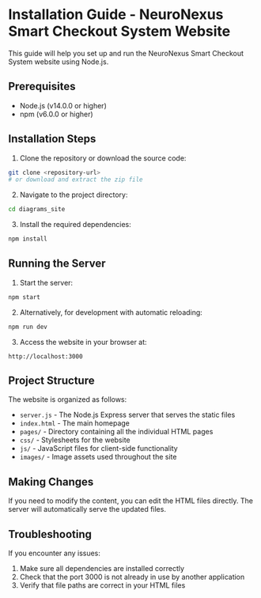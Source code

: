 # Installation Guide - NeuroNexus Smart Checkout System Website

This guide will help you set up and run the NeuroNexus Smart Checkout System website using Node.js.

## Prerequisites

- Node.js (v14.0.0 or higher)
- npm (v6.0.0 or higher)

## Installation Steps

1. Clone the repository or download the source code:

```bash
git clone <repository-url>
# or download and extract the zip file
```

2. Navigate to the project directory:

```bash
cd diagrams_site
```

3. Install the required dependencies:

```bash
npm install
```

## Running the Server

1. Start the server:

```bash
npm start
```

2. Alternatively, for development with automatic reloading:

```bash
npm run dev
```

3. Access the website in your browser at:

```
http://localhost:3000
```

## Project Structure

The website is organized as follows:

- `server.js` - The Node.js Express server that serves the static files
- `index.html` - The main homepage
- `pages/` - Directory containing all the individual HTML pages
- `css/` - Stylesheets for the website
- `js/` - JavaScript files for client-side functionality
- `images/` - Image assets used throughout the site

## Making Changes

If you need to modify the content, you can edit the HTML files directly. The server will automatically serve the updated files.

## Troubleshooting

If you encounter any issues:

1. Make sure all dependencies are installed correctly
2. Check that the port 3000 is not already in use by another application
3. Verify that file paths are correct in your HTML files 